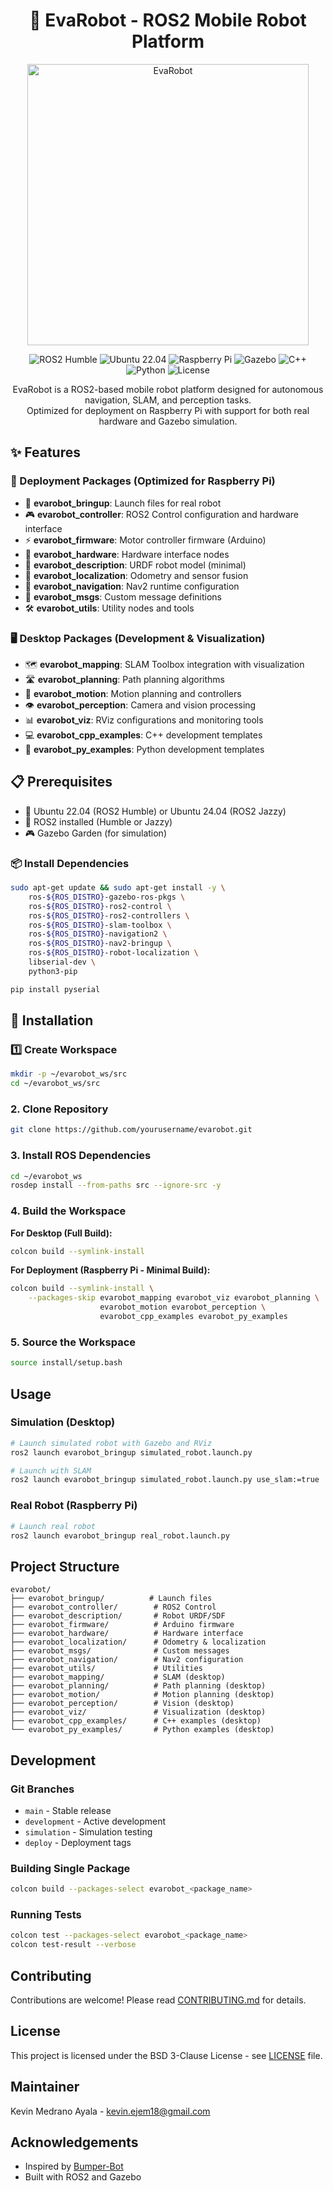 <h1 align="center">🤖 EvaRobot - ROS2 Mobile Robot Platform</h1>

<p align="center">
  <img src="media/evarobot_logo.png" alt="EvaRobot" width="450">
</p>

<p align="center">
  <img src="https://img.shields.io/badge/ROS2-Humble-blue?logo=ros&logoColor=white" alt="ROS2 Humble">
  <img src="https://img.shields.io/badge/Ubuntu-22.04-E95420?logo=ubuntu&logoColor=white" alt="Ubuntu 22.04">
  <img src="https://img.shields.io/badge/Raspberry%20Pi-A22846?logo=raspberrypi&logoColor=white" alt="Raspberry Pi">
  <img src="https://img.shields.io/badge/Gazebo-Garden-orange?logo=gazebo&logoColor=white" alt="Gazebo">
  <img src="https://img.shields.io/badge/C++-14-00599C?logo=cplusplus&logoColor=white" alt="C++">
  <img src="https://img.shields.io/badge/Python-3-3776AB?logo=python&logoColor=white" alt="Python">
  <img src="https://img.shields.io/badge/License-BSD--3-green" alt="License">
</p>

<p align="center">
  EvaRobot is a ROS2-based mobile robot platform designed for autonomous navigation, SLAM, and perception tasks.<br>
  Optimized for deployment on Raspberry Pi with support for both real hardware and Gazebo simulation.
</p>

## ✨ Features

### 🚀 Deployment Packages (Optimized for Raspberry Pi)
- 🎯 **evarobot_bringup**: Launch files for real robot
- 🎮 **evarobot_controller**: ROS2 Control configuration and hardware interface
- ⚡ **evarobot_firmware**: Motor controller firmware (Arduino)
- 🔧 **evarobot_hardware**: Hardware interface nodes
- 📐 **evarobot_description**: URDF robot model (minimal)
- 📍 **evarobot_localization**: Odometry and sensor fusion
- 🧭 **evarobot_navigation**: Nav2 runtime configuration
- 📨 **evarobot_msgs**: Custom message definitions
- 🛠️ **evarobot_utils**: Utility nodes and tools

### 🖥️ Desktop Packages (Development & Visualization)
- 🗺️ **evarobot_mapping**: SLAM Toolbox integration with visualization
- 🛣️ **evarobot_planning**: Path planning algorithms
- 🏃 **evarobot_motion**: Motion planning and controllers
- 👁️ **evarobot_perception**: Camera and vision processing
- 📊 **evarobot_viz**: RViz configurations and monitoring tools
- 💻 **evarobot_cpp_examples**: C++ development templates
- 🐍 **evarobot_py_examples**: Python development templates

## 📋 Prerequisites

- 🐧 Ubuntu 22.04 (ROS2 Humble) or Ubuntu 24.04 (ROS2 Jazzy)
- 🤖 ROS2 installed (Humble or Jazzy)
- 🎮 Gazebo Garden (for simulation)

### 📦 Install Dependencies

```bash
sudo apt-get update && sudo apt-get install -y \
    ros-${ROS_DISTRO}-gazebo-ros-pkgs \
    ros-${ROS_DISTRO}-ros2-control \
    ros-${ROS_DISTRO}-ros2-controllers \
    ros-${ROS_DISTRO}-slam-toolbox \
    ros-${ROS_DISTRO}-navigation2 \
    ros-${ROS_DISTRO}-nav2-bringup \
    ros-${ROS_DISTRO}-robot-localization \
    libserial-dev \
    python3-pip

pip install pyserial
```

## 🚀 Installation

### 1️⃣ Create Workspace

```bash
mkdir -p ~/evarobot_ws/src
cd ~/evarobot_ws/src
```

### 2. Clone Repository

```bash
git clone https://github.com/yourusername/evarobot.git
```

### 3. Install ROS Dependencies

```bash
cd ~/evarobot_ws
rosdep install --from-paths src --ignore-src -y
```

### 4. Build the Workspace

**For Desktop (Full Build):**
```bash
colcon build --symlink-install
```

**For Deployment (Raspberry Pi - Minimal Build):**
```bash
colcon build --symlink-install \
    --packages-skip evarobot_mapping evarobot_viz evarobot_planning \
                    evarobot_motion evarobot_perception \
                    evarobot_cpp_examples evarobot_py_examples
```

### 5. Source the Workspace

```bash
source install/setup.bash
```

## Usage

### Simulation (Desktop)

```bash
# Launch simulated robot with Gazebo and RViz
ros2 launch evarobot_bringup simulated_robot.launch.py

# Launch with SLAM
ros2 launch evarobot_bringup simulated_robot.launch.py use_slam:=true
```

### Real Robot (Raspberry Pi)

```bash
# Launch real robot
ros2 launch evarobot_bringup real_robot.launch.py
```

## Project Structure

```
evarobot/
├── evarobot_bringup/          # Launch files
├── evarobot_controller/        # ROS2 Control
├── evarobot_description/       # Robot URDF/SDF
├── evarobot_firmware/          # Arduino firmware
├── evarobot_hardware/          # Hardware interface
├── evarobot_localization/      # Odometry & localization
├── evarobot_msgs/              # Custom messages
├── evarobot_navigation/        # Nav2 configuration
├── evarobot_utils/             # Utilities
├── evarobot_mapping/           # SLAM (desktop)
├── evarobot_planning/          # Path planning (desktop)
├── evarobot_motion/            # Motion planning (desktop)
├── evarobot_perception/        # Vision (desktop)
├── evarobot_viz/               # Visualization (desktop)
├── evarobot_cpp_examples/      # C++ examples (desktop)
└── evarobot_py_examples/       # Python examples (desktop)
```

## Development

### Git Branches

- `main` - Stable release
- `development` - Active development
- `simulation` - Simulation testing
- `deploy` - Deployment tags

### Building Single Package

```bash
colcon build --packages-select evarobot_<package_name>
```

### Running Tests

```bash
colcon test --packages-select evarobot_<package_name>
colcon test-result --verbose
```

## Contributing

Contributions are welcome! Please read [CONTRIBUTING.md](CONTRIBUTING.md) for details.

## License

This project is licensed under the BSD 3-Clause License - see [LICENSE](LICENSE) file.

## Maintainer

Kevin Medrano Ayala - kevin.ejem18@gmail.com

## Acknowledgements

- Inspired by [Bumper-Bot](https://github.com/AntoBrandi/Bumper-Bot)
- Built with ROS2 and Gazebo
